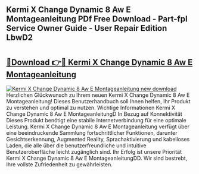 ## Kermi X Change Dynamic 8 Aw E Montageanleitung PDf Free Download - Part-fpI Service Owner Guide - User Repair Edition LbwD2

# <h2><a href="http://df8i6j6.blite.top/?on=Kermi+X+Change+Dynamic+8+Aw+E+Montageanleitung">🔗Download 👉🔴 Kermi X Change Dynamic 8 Aw E Montageanleitung</a></h2>

[![Kermi X Change Dynamic 8 Aw E Montageanleitung new download](https://i.imgur.com/lujVjoI.png)](http://df8i6j6.blite.top/?on=Kermi+X+Change+Dynamic+8+Aw+E+Montageanleitung)
Herzlichen Glückwunsch zu Ihrem neuen Kermi X Change Dynamic 8 Aw E Montageanleitung! Dieses Benutzerhandbuch soll Ihnen helfen, Ihr Produkt zu verstehen und optimal zu nutzen. Wichtige Informationen Kermi X Change Dynamic 8 Aw E MontageanleitungD In Bezug auf Konnektivität Dieses Produkt benötigt eine stabile Internetverbindung für eine optimale Leistung. Kermi X Change Dynamic 8 Aw E Montageanleitung verfügt über eine beeindruckende Sammlung fortschrittlicher Funktionen, darunter Gesichtserkennung, Augmented Reality, Sprachaktivierung und kabelloses Laden, die alle über die benutzerfreundliche und intuitive Benutzeroberfläche leicht zugänglich sind. Ihr Erfolg ist unsere Priorität Kermi X Change Dynamic 8 Aw E MontageanleitungDD. Wir sind bestrebt, Ihre vollste Zufriedenheit zu gewährleisten.
